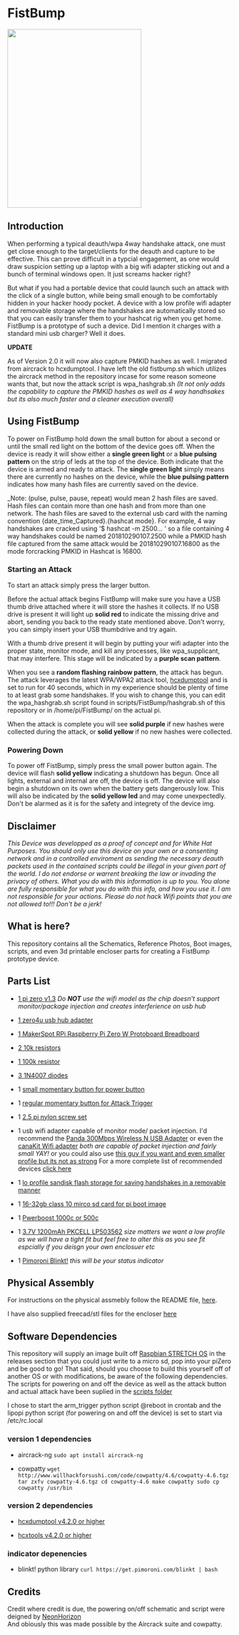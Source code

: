 # FistBump

<img src="https://github.com/eliddell1/FistBump/blob/master/schematics%26referenceImages/headshot.jpg" width="300" height="400">

## Introduction
When performing a typical deauth/wpa 4way handshake attack, one must get close enough to the target/clients for the deauth and capture to be effective. This can prove difficult in a typcial engagement, as one would draw suspicion setting up a laptop with a big wifi adapter sticking out and a bunch of terminal windows open.  It just screams hacker right? 

But what if you had a portable device that could launch such an attack with the click of a single button, while being small enough to be comfortably hidden in your hacker hoody pocket. A device with a low profile wifi adapter and removable storage where the handshakes are automatically stored so that you can easily transfer them to your hashcat rig when you get home. FistBump is a prototype of such a device. Did I mention it charges with a standard mini usb charger? Well it does.

__UPDATE__

As of Version 2.0 it will now also capture PMKID hashes as well. I migrated from aircrack to hcxdumptool.  I have left the old
fistbump.sh which utilizes the aircrack method in the repository incase for some reason someone wants that, but now the attack script is wpa_hashgrab.sh _(It not only adds the capability to capture the PMKID hashes as well as 4 way handhsakes but its also much faster and a cleaner execution overall)_

## Using FistBump

To power on FistBump hold down the small button for about a second or until the small red light on the bottom of the device goes off.  When the device is ready it will show either a __single green light__ or a __blue pulsing pattern__ on the strip of leds at the top of the device. Both indicate that the device is armed and ready to attack. The __single green light__ simply means there are currently no hashes on the device, while the __blue pulsing pattern__ indicates how many hash files are currently saved on the device. 

_Note: (pulse, pulse, pause, repeat) would mean 2 hash files are saved. Hash files can contain more than one hash and from more than one network. The hash files are saved to the external usb card with the naming convention {date_time_Captured}.{hashcat mode}. For example, 4 way handshakes are cracked using '$ hashcat -m 2500... ' so a file containing 4 way handshakes could be named 201810290107.2500 while a PMKID hash file captured from the same attack would be 201810290107.16800 as the mode forcracking PMKID in Hashcat is 16800. 

### Starting an Attack 

To start an attack simply press the larger button.   

Before the actual attack begins FistBump will make sure you have a USB thumb drive attached where it will store the hashes it collects.  If no USB drive is present it will light up __solid red__ to indicate the missing drive and abort, sending you back to the ready state mentioned above.  Don't worry, you can simply insert your USB thumbdrive and try again. 

With a thumb drive present it will begin by putting your wifi adapter into the proper state, monitor mode, and kill any processes, like wpa_supplicant, that may interfere.  This stage will be indicated by a __purple scan pattern__. 

When you see a __random flashing rainbow pattern__, the attack has begun. The attack leverages the latest WPA/WPA2 attack tool, [hcxdumptool](https://hashcat.net/forum/thread-7717.html) and is set to run for 40 seconds, which in my experience should be plenty of time to at least grab some handshakes.  If you wish to change this, you can edit the wpa_hashgrab.sh script found in scripts/FistBump/hashgrab.sh of this repository or in /home/pi/FistBump/ on the actual pi.

When the attack is complete you will see __solid purple__ if new hashes were collected during the attack, or __solid yellow__
if no new hashes were collected.

### Powering Down

To power off FistBump, simply press the small power button again. The device will flash __solid yellow__ indicating a shutdown has begun.  Once all lights, external and internal are off, the device is off. The device will also begin a shutdown on its own when the battery gets dangerously low. This will also be indicated by the __solid yellow led__ and may come unexpectedly. Don't be alarmed as it is for the safety and integrety of the device img.

## Disclaimer

_This Device was developped as a proof of concept and for White Hat Purposes.  You should only use this device on your own or a consenting network and in a controlled enviroment as sending the necessary deauth packets used in the contained scripts could be illegal in your given part of the world. I do not endorse or warrent breaking the law or invading the privacy of others. What you do with this information is up to you. You alone are fully responsible for what you do with this info, and how you use it. I am not responsible for your actions. Please do not hack Wifi points that you are not allowed to!!!
Don't be a jerk!_

## What is here?
This repository contains all the Schematics, Reference Photos, Boot images, scripts, and even 3d printable encloser parts for creating a FistBump prototype device.

## Parts List

* [1 pi zero v1.3](https://www.raspberrypi.org/products/raspberry-pi-zero/)
_Do **NOT** use the wifi model as the chip doesn't support monitor/package injection and creates interferience on usb hub_

* [1 zero4u usb hub adapter](https://www.adafruit.com/product/3298?gclid=Cj0KCQjw6rXeBRD3ARIsAD9ni9CGzOos99HaKls0MxgqrZMt_sKTnR6LVGsSJiN6rdDrbmr9ndM0L3QaAk_SEALw_wcB)

* [1 MakerSpot RPi Raspberry Pi Zero W Protoboard Breadboard](https://www.amazon.com/MakerSpot-Raspberry-Protoboard-Breadboard-Prototyping/dp/B01J9ILH7S)

* [2 10k resistors](https://www.amazon.com/Projects-25EP51410K0-10K-Resistors-Pack/dp/B01F06T56I/ref=sr_1_1_sspa?ie=UTF8&qid=1540222052&sr=8-1-spons&keywords=10k+resistor&psc=1)

* [1 100k resistor](https://www.amazon.com/Projects-25EP514100K-100k-Resistors-Pack/dp/B0185FCGEY/ref=sr_1_1_sspa?ie=UTF8&qid=1540222085&sr=8-1-spons&keywords=100k+resistor&psc=1)

* [3 1N4007 diodes]( https://www.amazon.com/100-Pieces-1N4007-Rectifier-Electronic/dp/B079KBFKK5/ref=sr_1_1_sspa?ie=UTF8&qid=1540222123&sr=8-1-spons&keywords=1n4007+diode&psc=1)

* 1 [small momentary button for power button](https://www.amazon.com/GZFY-6x6x4-5mm-Momentary-Tactile-Button/dp/B01N6GU7TA/ref=sr_1_14?ie=UTF8&qid=1540222185&sr=8-14&keywords=small+momentary+button)

* 1 [regular momentary button for Attack Trigger](https://www.amazon.com/Cylewet-12x12x7-3mm-Momentary-Tactile-Arduino/dp/B01NCQVGLC/ref=sr_1_9?ie=UTF8&qid=1540222185&sr=8-9&keywords=small+momentary+button)

* 1 [2.5 pi nylon screw set](https://www.adafruit.com/product/3299)

* 1 usb wifi adapter capable of monitor mode/ packet injection. I'd recommend the [Panda 300Mbps Wireless N USB Adapter](https://www.amazon.com/gp/product/B00EQT0YK2/ref=oh_aui_detailpage_o01_s00?ie=UTF8&psc=1) or even the [canaKit Wifi adapter](https://www.amazon.com/gp/product/B00GFAN498/ref=oh_aui_detailpage_o00_s01?ie=UTF8&psc=1) _both are capable of packet injection and fairly small YAY!_ or you could also use [this guy if you want and even smaller profile but its not as strong]( https://www.amazon.com/gp/product/B019XUDHFC/ref=oh_aui_detailpage_o00_s00?ie=UTF8&psc=1) 
For a more complete list of recommended devices [click here](https://null-byte.wonderhowto.com/how-to/buy-best-wireless-network-adapter-for-wi-fi-hacking-2018-0178550/)

* 1 [lo profile sandisk flash storage for saving handshakes in a removable manner](https://www.amazon.com/SanDisk-Cruzer-Low-Profile-Drive-SDCZ33-008G-B35/dp/B005FYNSUA/ref=sr_1_7?s=electronics&ie=UTF8&qid=1540222662&sr=1-7&keywords=sandisk+flash+drive+8gb)

* 1 [16-32gb class 10 mirco sd card for pi boot image](https://www.amazon.com/s/ref=nb_sb_ss_i_5_10?url=search-alias%3Delectronics&field-keywords=16gb+micro+sd+card+class+10&sprefix=16gb+micro%2Celectronics%2C132&crid=5DO4BAWIZ2SP)

* 1 [Pwerboost 1000c or 500c](https://www.adafruit.com/product/2465)

* 1 [3.7V 1200mAh PKCELL LP503562](https://www.amazon.com/s?k=3.7V+1200mAh+PKCELL+LP503562&ref=nb_sb_noss) _size matters we want a low profile as we will have a tight fit but feel free to alter this as you see fit espcially if you deisgn your own enclosuer etc_

* 1 [Pimoroni Blinkt!](https://shop.pimoroni.com/products/blinkt) _this will be your status indicator_

## Physical Assembly
For instructions on the physical assmebly follow the README file, [here](https://github.com/eliddell1/FistBump/blob/master/schematics%26referenceImages/README.md).  

I have also supplied freecad/stl files for the encloser [here](https://github.com/eliddell1/FistBump/tree/master/EncloserFreeCad)

## Software Dependencies
This repository will supply an image built off [Raspbian STRETCH OS](https://github.com/eliddell1/FistBump/releases) in the releases section that you could just write to a micro sd, pop into your piZero and be good to go! That said, should you choose to build this yourself off of another OS or with modifications, be aware of the following dependencies.  The scripts for powering on and off the device as well as the attack button and actual attack have been suplied in the [scripts folder](https://github.com/eliddell1/FistBump/tree/master/scripts)

I chose to start the arm_trigger python script @reboot in crontab and the lipopi python script (for powering on and off the device) is set to start via /etc/rc.local

### version 1 dependencies

* aircrack-ng
`sudo apt install aircrack-ng`

* cowpatty 
`wget http://www.willhackforsushi.com/code/cowpatty/4.6/cowpatty-4.6.tgz
tar zxfv cowpatty-4.6.tgz
cd cowpatty-4.6
make cowpatty
sudo cp cowpatty /usr/bin`

### version 2 dependencies 
* [hcxdumptool v4.2.0 or higher](https://github.com/ZerBea/hcxdumptool)

* [hcxtools v4.2.0 or higher](https://github.com/ZerBea/hcxtools)

### indicator depenencies
* blinkt! python library
`curl https://get.pimoroni.com/blinkt | bash`

## Credits
Credit where credit is due, the powering on/off schematic and script were deigned by [NeonHorizon](https://github.com/NeonHorizon/lipopi/blob/master/README.power_up_power_down.md)  
And obiously this was made possible by the Aircrack suite and cowpatty.
